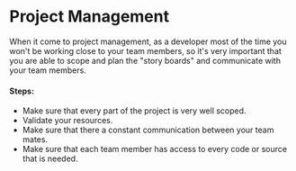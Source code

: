 # Project Management 

When it come to project management, as a developer most of the time you won't be working close to your team members, so it's very important that you are able to scope and plan the "story boards" and communicate with your team members. 

#### Steps:

* Make sure that every part of the project is very well scoped.
* Validate your resources. 
* Make sure that there a constant communication between your team mates. 
* Make sure that each team member has access to every code or source that is needed. 







